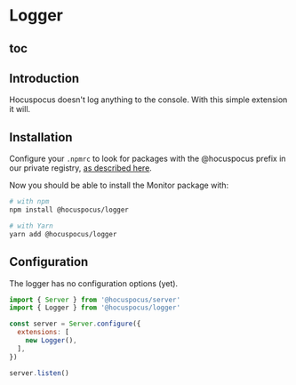 # Logger

## toc

## Introduction

Hocuspocus doesn't log anything to the console. With this simple extension it will.

## Installation

Configure your `.npmrc` to look for packages with the @hocuspocus prefix in our private registry, [as described here](/installation#2-installation).

Now you should be able to install the Monitor package with:

```bash
# with npm
npm install @hocuspocus/logger

# with Yarn
yarn add @hocuspocus/logger
```

## Configuration

The logger has no configuration options (yet).

```js
import { Server } from '@hocuspocus/server'
import { Logger } from '@hocuspocus/logger'

const server = Server.configure({
  extensions: [
    new Logger(),
  ],
})

server.listen()
```

